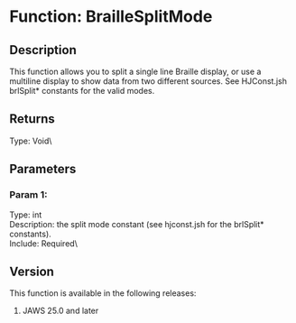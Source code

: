 # Function: BrailleSplitMode

## Description

This function allows you to split a single line Braille display, or use
a multiline display to show data from two different sources. See
HJConst.jsh brlSplit\* constants for the valid modes.

## Returns

Type: Void\

## Parameters

### Param 1:

Type: int\
Description: the split mode constant (see hjconst.jsh for the brlSplit\*
constants).\
Include: Required\

## Version

This function is available in the following releases:

1.  JAWS 25.0 and later
